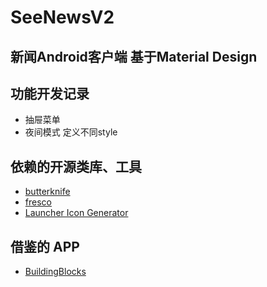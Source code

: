 # SeeNewsV2

## 新闻Android客户端 基于Material Design

## 功能开发记录

- 抽屉菜单
- 夜间模式 定义不同style 

## 依赖的开源类库、工具

 - [butterknife](https://github.com/JakeWharton/butterknife)
 - [fresco](https://github.com/facebook/fresco)
 - [Launcher Icon Generator](https://romannurik.github.io/AndroidAssetStudio/icons-launcher.html)


## 借鉴的 APP

 - [BuildingBlocks](https://github.com/tangqi92/BuildingBlocks)
 
